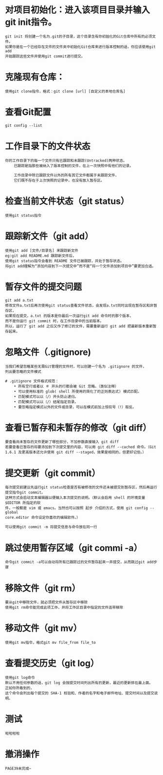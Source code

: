 # 对项目初始化：进入该项目目录并输入git init指令。
	git init 将创建一个名为.git的子目录，这个目录含有你初始化的Git仓库中所有的必须文件。
	如果你是在一个已经存在文件的文件夹中初始化Git仓库来进行版本控制的话，你应该使用git add
	开始跟踪这些文件并使用git commit进行提交。

# 克隆现有仓库：
	使用git clone指令，格式：git clone [url] [自定义的本地仓库名]

# 查看Git配置
	git config --list

# 工作目录下的文件状态
	你的工作目录下的每一个文件只有已跟踪和未跟踪(Untracked)两种状态。
		已跟踪是指那些被纳入了版本控制的文件，在上一次快照中有他们的记录。
		
		工作目录中除已跟踪文件以外的所有其它文件都属于未跟踪文件，
		它们既不存在于上次快照的记录中，也没有放入暂存区。

# 检查当前文件状态（git status）
	使用git status指令
	
# 跟踪新文件（git add）
	使用git add [文件/目录名] 来跟踪新文件
	eg:git add README.md 跟踪新文件后，
	使用git status指令会看到 README 文件已被跟踪，并处于暂存状态。
	将git add理解为“添加内容到下一次提交中”而不是“将一个文件添加到项目中”要更加合适。
	
# 暂存文件的提交问题
	git add a.txt
	修改文件a.txt后再次使用git status查看文件状态，会发现a.txt同时出现在暂存区和非暂存区，
	如果现在提交，a.txt 的版本是你最后一次运行git add 命令时的那个版本，
	而不是你运行 git commit 时，在工作目录中的当前版本。
	所以，运行了 git add 之后又作了修订的文件，需要重新运行 git add 把最新版本重新暂存起来。
	
# 忽略文件（.gitignore)
	当我们希望忽略某些无需Git管理的文件时，可以创建一个名为 .gitignore 的文件，
	列出要忽略的文件模式
	
	# .gitignore 文件格式规范：
		• 所有空行或者以 ＃ 开头的行都会被 Git 忽略。（类似注释）
		• 可以使用标准的 glob( shell 所使用的简化了的正则表达式) 模式匹配。
		• 匹配模式可以以（/）开头防止递归。
		• 匹配模式可以以（/）结尾指定目录。
		• 要忽略指定模式以外的文件或目录，可以在模式前加上惊叹号（!）取反。

# 查看已暂存和未暂存的修改（git diff）
	要查看尚未暂存的文件更新了哪些部分，不加参数直接输入 git diff
	若要查看已暂存的将要添加到下次提交里的内容，可以用 git diff --cached 命令。（Git 1.6.1 及更高版本还允许使用 git diff --staged，效果是相同的，但更好记些。）

# 提交更新（git commit）
	每次提交前建议先运行git status检查是否有被修改的文件还未被提交到暂存区，然后再运行提交指令git commit。
	这种方式会启动文本编辑器以便输入本次提交的说明。（默认会启用 shell 的环境变量 $EDITOR 所指定的软
	件，一般都是 vim 或 emacs。当然也可以按照 起步 介绍的方式，使用 git config --global
	core.editor 命令设定你喜欢的编辑软件。）
	
	可以使用git commit -m 将提交信息与命令放在同一行
	
# 跳过使用暂存区域（git commi -a）
	命令git commit -a可以自动将所有已跟踪过的文件暂存起来一并提交，从而跳过git add步骤
	
# 移除文件（git rm）
	要从git中移除文件，就必须把文件从暂存区中移除
	使用git rm命令能完成此项工作，并将工作区目录中指定的文件连带移除
	
# 移动文件（git mv）
	使用git mv指令，格式git mv file_from file_to
	
# 查看提交历史（git log）
	使用git log命令
	默认不用任何参数的话，git log 会按提交时间列出所有的更新，最近的更新排在最上面。 正如你所看到的，
	这个命令会列出每个提交的 SHA-1 校验和、作者的名字和电子邮件地址、提交时间以及提交说明。
	
# 测试
	啦啦啦啦
# 撤消操作
	PAGE39未完成~
